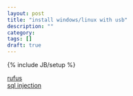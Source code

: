 ```yaml
---
layout: post
title: "install windows/linux with usb"
description: ""
category: 
tags: []
draft: true
---
```


{% include JB/setup %}

[rufus](https://github.com/pbatard/rufus/)<br/>
[sql injection](https://www.owasp.org/images/d/dc/AppsecEU09-Damele-A-G-Advanced-SQL-injection-slides.pdf)

